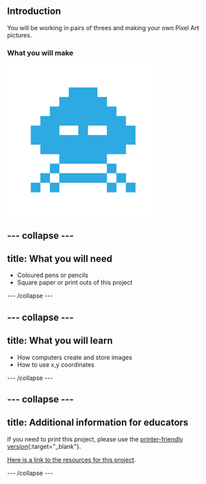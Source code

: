 ## Introduction

You will be working in pairs of threes and making your own Pixel Art pictures.

### What you will make

![image of a pixel art alien](images/alien5.png)

--- collapse ---
---
title: What you will need
---

+ Coloured pens or pencils
+ Square paper or print outs of this project

--- /collapse ---

--- collapse ---
---
title: What you will learn
---

+ How computers create and store images
+ How to use x,y coordinates

--- /collapse ---

--- collapse ---
---
title: Additional information for educators
---

If you need to print this project, please use the [printer-friendly version](https://projects.raspberrypi.org/en/projects/project-name/print){:target="_blank"}.

[Here is a link to the resources for this project](http://rpf.io/project-name-go).

--- /collapse ---
